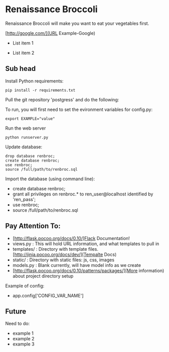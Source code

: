 # Renaissance Broccoli

Renaissance Broccoli will make you want to eat your vegetables first. 

[http://google.com/](URL Example-Google)

- List item 1

- List item 2


## Sub head

Install Python requirements:

    pip install -r requirements.txt

Pull the git repository 'postgress' and do the following:


To run, you will first need to set the evironment variables for config.py:

    export EXAMPLE="value"


Run the web server

    python runserver.py

Update database:

    drop database renbroc;
    create database renbroc;
    use renbroc;
    source /full/path/to/renbroc.sql




Import the database (using command line):
- create database renbroc;
- grant all privileges on renbroc.* to ren_user@localhost identified by 'ren_pass';
- use renbroc;
- source /full/path/to/renbroc.sql


## Pay Attention To:
- [http://flask.pocoo.org/docs/0.10/]Flack Documentation!
- views.py : This will hold URL information, and what templates to pull in
- templates/ : Directory with template files. [http://jinja.pocoo.org/docs/dev/](Tempalte Docs)
- static/ : Directory with static files: js, css, images
- models.py : Blank currently, will have model info as we create
- [http://flask.pocoo.org/docs/0.10/patterns/packages/](More information) about project directory setup

Example of config:
- app.config['CONFIG_VAR_NAME']



## Future

Need to do:
- example 1
- example 2
- example 3
